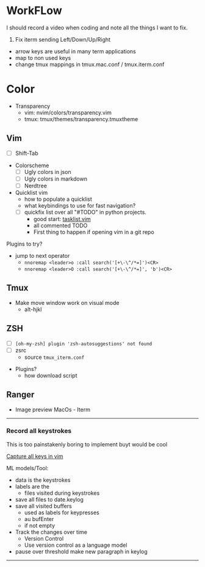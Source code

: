 # WorkFLow

I should record a video when coding and note all the things I want to fix.

1. Fix iterm sending Left/Down/Up/Right
  - arrow keys are useful in many term applications
  - map to non used keys
  - change tmux mappings in tmux.mac.conf / tmux.iterm.conf

# Color
  - Transparency
    - vim: nvim/colors/transparency.vim
    - tmux: tmux/themes/transparency.tmuxtheme


## Vim

* [ ] Shift-Tab

* Colorscheme
  - [ ] Ugly colors in json
  - [ ] Ugly colors in markdown
  - [ ] Nerdtree
* Quicklist vim
  * how to populate a quicklist
  * what keybindings to use for fast navigation?
  * [ ] quickfix list over all "#TODO" in python projects.
    - good start: [tasklist.vim](https://github.com/vim-scripts/TaskList.vim)
    - all commented TODO
    - First thing to happen if opening vim in a git repo

Plugins to try?
* jump to next operator
  - `nnoremap <leader>o :call search('[+\-\^/*=]')<CR>`
  - `nnoremap <leader>O :call search('[+\-\^/*=]', 'b')<CR>`

## Tmux

* Make move window work on visual mode
  - alt-hjkl

## ZSH

* [ ] `[oh-my-zsh] plugin 'zsh-autosuggestions' not found`
* [ ] zsrc
  - source `tmux_iterm.conf`

* Plugins?
  - how download script


## Ranger

* Image preview MacOs - Iterm

---------------

### Record all keystrokes

This is too painstakenly boring to implement buyt would be cool

[Capture all keys in vim](http://vim.wikia.com/wiki/Capture_all_keys)

ML models/Tool:
- data is the keystrokes
- labels are the
  - files visited during keystrokes
- save all files to date.keylog
- save all visited buffers
  - used as labels for keypresses
  - au bufEnter
  - if not empty
- Track the changes over time
   - Version Control
   - Use version control as a language model
- pause over threshold make new paragraph in keylog

---------------



